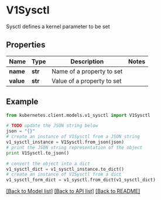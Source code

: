 # V1Sysctl

Sysctl defines a kernel parameter to be set

## Properties

Name | Type | Description | Notes
------------ | ------------- | ------------- | -------------
**name** | **str** | Name of a property to set | 
**value** | **str** | Value of a property to set | 

## Example

```python
from kubernetes.client.models.v1_sysctl import V1Sysctl

# TODO update the JSON string below
json = "{}"
# create an instance of V1Sysctl from a JSON string
v1_sysctl_instance = V1Sysctl.from_json(json)
# print the JSON string representation of the object
print V1Sysctl.to_json()

# convert the object into a dict
v1_sysctl_dict = v1_sysctl_instance.to_dict()
# create an instance of V1Sysctl from a dict
v1_sysctl_form_dict = v1_sysctl.from_dict(v1_sysctl_dict)
```
[[Back to Model list]](../README.md#documentation-for-models) [[Back to API list]](../README.md#documentation-for-api-endpoints) [[Back to README]](../README.md)


